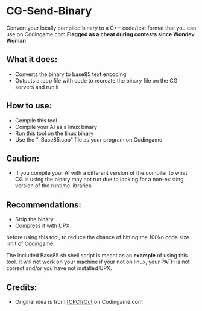 # CG-Send-Binary
Convert your locally compiled binary to a C++ code/text format that you can use on Codingame.com **Flagged as a cheat during contests since Wondev Woman**

## What it does:
* Converts the binary to base85 text encoding
* Outputs a .cpp file with code to recreate the binary file on the CG servers and run it

## How to use:
* Compile this tool 
* Compile your AI as a linux binary
* Run this tool on the linux binary
* Use the "_Base85.cpp" file as your program on Codingame

## Caution:
* If you compile your AI with a different version of the compiler to what CG is using the binary may not run due to looking for a non-existing version of the runtime libraries

## Recommendations:
* Strip the binary
* Compress it with [UPX](https://upx.github.io/)

before using this tool, to reduce the chance of hitting the 100ko code size limit of Codingame.

The included Base85.sh shell script is meant as an **example** of using this tool. It will not work on your machine if your not on linux, your PATH is not correct and/or you have not installed UPX.

## Credits:
* Original idea is from [[CPC]rOut](https://www.codingame.com/forum/t/neural-network-ressources/1667/17) on Codingame.com
